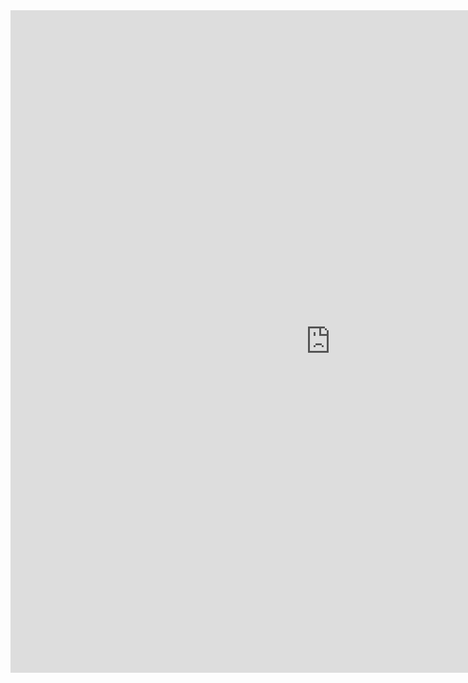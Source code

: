 <!DOCTYPE html>
<html>
<body>
  <iframe title="yenher" width="1024" height="1060" src="https://app.powerbi.com/view?r=eyJrIjoiZDMxN2FhNDgtMWNlNy00NjE5LWJhM2QtYjc0MzZkMWVkMzExIiwidCI6IjdhODU3ZTA5LWQ5YWQtNDNkMi04OTNlLTMyMTVkZGRkM2EzYiIsImMiOjEwfQ%3D%3D" frameborder="0" allowFullScreen="true"></iframe>
</body>
</html>

